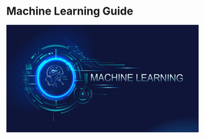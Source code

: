 # Machine Learning Guide

<p align="center"> 
  <img src="Assets/ml_ban.jpg" alt="Machine Learning" height="282px" width="637">
</p>


